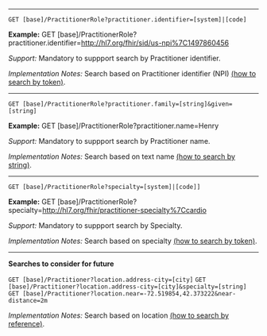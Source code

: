 
-----------

`GET [base]/PractitionerRole?practitioner.identifier=[system]|[code]`

**Example:** GET [base]/PractitionerRole?practitioner.identifier=http://hl7.org/fhir/sid/us-npi%7C1497860456

*Support:* Mandatory to suppport search by Practitioner identifier.

*Implementation Notes:* Search based on Practitioner identifier (NPI) [(how to search by token)].


-----------

`GET [base]/PractitionerRole?practitioner.family=[string]&given=[string]`

**Example:** GET [base]/PractitionerRole?practitioner.name=Henry

*Support:* Mandatory to suppport search by Practitioner name.

*Implementation Notes:* Search based on text name [(how to search by string)].

-----------

`GET [base]/PractitionerRole?specialty=[system]|[code]]`

**Example:** GET [base]/PractitionerRole?specialty=http://hl7.org/fhir/practitioner-specialty%7Ccardio

*Support:* Mandatory to suppport search by Specialty.

*Implementation Notes:*  Search based on specialty [(how to search by token)].

-----------
**Searches to consider for future**

  `GET [base]/Practitioner?location.address-city=[city]`
  `GET [base]/Practitioner?location.address-city=[city]&specialty=[string]`
  `GET [base]/Practitioner?location.near=-72.519854,42.373222&near-distance=2m`


*Implementation Notes:*  Search based on location [(how to search by reference)].



  [(how to search by reference)]: http://hl7.org/fhir/search.html#reference
  [(how to search by token)]: http://hl7.org/fhir/search.html#token
 [(how to search by date)]: http://hl7.org/fhir/search.html#date
 [(how to search by string)]: http://hl7.org/fhir/search.html#string
